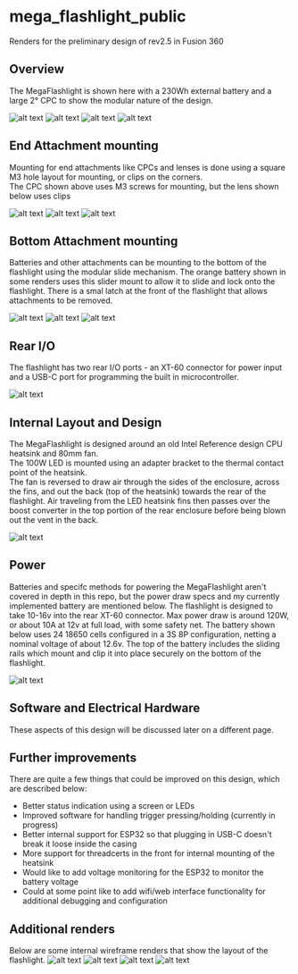 # mega_flashlight_public
Renders for the preliminary design of rev2.5 in Fusion 360


## Overview
The MegaFlashlight is shown here with a 230Wh external battery and a large 2° CPC to show the modular nature of the design.

![alt text](https://github.com/benhogervorst/mega_flashlight_public/blob/main/design/renders_rev2.5/iso-cpc-230wh_battery.png?raw=true)
![alt text](https://github.com/benhogervorst/mega_flashlight_public/blob/main/design/renders_rev2.5/side-cpc-230wh_battery.png?raw=true)
![alt text](https://github.com/benhogervorst/mega_flashlight_public/blob/main/design/renders_rev2.5/iso.png?raw=true)
![alt text](https://github.com/benhogervorst/mega_flashlight_public/blob/main/design/renders_rev2.5/side.png?raw=true)


## End Attachment mounting
Mounting for end attachments like CPCs and lenses is done using a square M3 hole layout for mounting, or clips on the corners.  
The CPC shown above uses M3 screws for mounting, but the lens shown below uses clips

![alt text](https://github.com/benhogervorst/mega_flashlight_public/blob/main/design/renders_rev2.5/front.png?raw=true)
![alt text](https://github.com/benhogervorst/mega_flashlight_public/blob/main/design/renders_rev2.5/front_lens.png?raw=true)
![alt text](https://github.com/benhogervorst/mega_flashlight_public/blob/main/design/renders_rev2.5/iso_lens.png?raw=true)


## Bottom Attachment mounting
Batteries and other attachments can be mounting to the bottom of the flashlight using the modular slide mechanism.
The orange battery shown in some renders uses this slider mount to allow it to slide and lock onto the flashlight.
There is a smal latch at the front of the flashlight that allows attachments to be removed.

![alt text](https://github.com/benhogervorst/mega_flashlight_public/blob/main/design/renders_rev2.5/bottom_iso2.png?raw=true)
![alt text](https://github.com/benhogervorst/mega_flashlight_public/blob/main/design/renders_rev2.5/bottom_iso.png?raw=true)
![alt text](https://github.com/benhogervorst/mega_flashlight_public/blob/main/design/renders_rev2.5/bottom.png?raw=true)


## Rear I/O
The flashlight has two rear I/O ports - an XT-60 connector for power input and a USB-C port for programming the built in microcontroller.

![alt text](https://github.com/benhogervorst/mega_flashlight_public/blob/main/design/renders_rev2.5/rear.png?raw=true)


## Internal Layout and Design
The MegaFlashlight is designed around an old Intel Reference design CPU heatsink and 80mm fan.  
The 100W LED is mounted using an adapter bracket to the thermal contact point of the heatsink.  
The fan is reversed to draw air through the sides of the enclosure, across the fins, and out the back (top of the heatsink) towards the rear of the flashlight.
Air traveling from the LED heatsink fins then passes over the boost converter in the top portion of the rear enclosure before being blown out the vent in the back.

![alt text](https://github.com/benhogervorst/mega_flashlight_public/blob/main/design/renders_rev2.5/side-section_analysis.png?raw=true)

## Power
Batteries and specifc methods for powering the MegaFlashlight aren't covered in depth in this repo, but the power draw specs and my currently implemented battery are mentioned below.
The flashlight is designed to take 10-16v into the rear XT-60 connector.  Max power draw is around 120W, or about 10A at 12v at full load, with some safety net.
The battery shown below uses 24 18650 cells configured in a 3S 8P configuration, netting a nominal voltage of about 12.6v.
The top of the battery includes the sliding rails which mount and clip it into place securely on the bottom of the flashlight.

![alt text](https://github.com/benhogervorst/mega_flashlight_public/blob/main/design/renders_rev2.5/battery.png?raw=true)

## Software and Electrical Hardware
These aspects of this design will be discussed later on a different page.


## Further improvements
There are quite a few things that could be improved on this design, which are described below:
- Better status indication using a screen or LEDs
- Improved software for handling trigger pressing/holding (currently in progress)
- Better internal support for ESP32 so that plugging in USB-C doesn't break it loose inside the casing
- More support for threadcerts in the front for internal mounting of the heatsink
- Would like to add voltage monitoring for the ESP32 to monitor the battery voltage
- Could at some point like to add wifi/web interface functionality for additional debugging and configuration


## Additional renders
Below are some internal wireframe renders that show the layout of the flashlight.
![alt text](https://github.com/benhogervorst/mega_flashlight_public/blob/main/design/renders_rev2.5/iso_wireframe.png?raw=true)
![alt text](https://github.com/benhogervorst/mega_flashlight_public/blob/main/design/renders_rev2.5/front_wireframe.png?raw=true)
![alt text](https://github.com/benhogervorst/mega_flashlight_public/blob/main/design/renders_rev2.5/side_wireframe.png?raw=true)
![alt text](https://github.com/benhogervorst/mega_flashlight_public/blob/main/design/renders_rev2.5/top_wireframe.png?raw=true)
